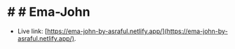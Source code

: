 # # # Ema-John

* Live link: [https://ema-john-by-asraful.netlify.app/](https://ema-john-by-asraful.netlify.app/).



